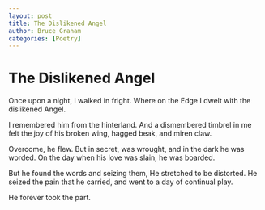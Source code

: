```yaml
---
layout: post 
title: The Dislikened Angel
author: Bruce Graham
categories: [Poetry]
---
```


# The Dislikened Angel

Once upon a night,
I walked in fright.
Where on the Edge I dwelt
with the dislikened Angel.

I remembered him from the hinterland.
And a dismembered timbrel in me felt 
the joy 
of his broken wing, 
hagged beak, 
and miren claw.

Overcome, he flew.
But in secret, was wrought,
and in the dark he was worded.
On the day when his love was slain,
he was boarded.

But he found the words and seizing them,
He stretched to be distorted.
He seized the pain that he carried, 
and went to a day of continual play.

He forever took the part.





